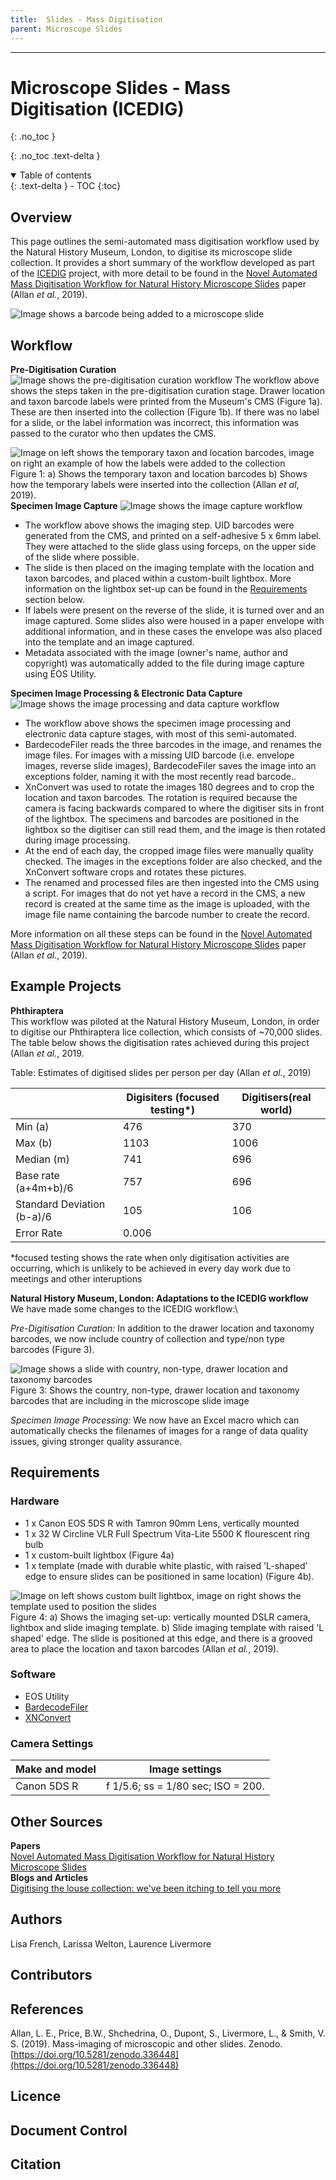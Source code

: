 ```yaml
---
title:  Slides - Mass Digitisation
parent: Microscope Slides
---
```


---
# Microscope Slides - Mass Digitisation (ICEDIG)
{: .no_toc }

  {: .no_toc .text-delta }
<details open markdown="block">
  <summary>
    Table of contents
  </summary>
  {: .text-delta }
- TOC
{:toc}
</details>
 
## Overview
This page outlines the semi-automated mass digitisation workflow used by the Natural History Museum, London, to digitise its microscope slide collection. It provides a short summary of the workflow developed as part of
the [ICEDIG](https://icedig.eu) project, with more detail to be found in the [Novel Automated Mass Digitisation Workflow for Natural History Microscope Slides](https://doi.org/10.5281/zenodo.3364481) paper (Allan *et al.*, 2019).

![Image shows a barcode being added to a microscope slide](https://github.com/lmfrench/lmfrench.github.io/blob/main/images/SlideFront.png?raw=true)

## Workflow

**Pre-Digitisation Curation**
![Image shows the pre-digitisation curation workflow](https://github.com/lmfrench/lmfrench.github.io/blob/main/images/SlidePreDig.PNG?raw=true)
The workflow above shows the steps taken in the pre-digitisation curation stage. Drawer location and taxon barcode labels were printed from the Museum's CMS (Figure 1a). These are then inserted into the collection (Figure 1b).
If there was no label for a slide, or the label information was incorrect, this information was passed to the curator who then updates the CMS.

![Image on left shows the temporary taxon and location barcodes, image on right an example of how the labels were added to the collection](https://github.com/lmfrench/lmfrench.github.io/blob/main/images/SlideLabel.png?raw=true)
Figure 1: a) Shows the temporary taxon and location barcodes b) Shows how the temporary labels were inserted into the collection (Allan *et al*, 2019).\
**Specimen Image Capture**
![Image shows the image capture workflow](https://github.com/lmfrench/lmfrench.github.io/blob/main/images/SlideSIC.PNG?raw=true)
* The workflow above shows the imaging step. UID barcodes were generated from the CMS, and printed on a self-adhesive 5 x 6mm label. They were attached to the slide glass using forceps, on the upper side of the slide where possible.
* The slide is then placed on the imaging template with the location and taxon barcodes, and placed within a custom-built lightbox. More information on the lightbox set-up can be found in the 
[Requirements](https://lmfrench.github.io/MicroscopeSlides/MicroscopeSlideMassDig.html#requirements) section below. 
* If labels were present on the reverse of the slide, it is turned over and an image captured. Some slides also were housed in a paper envelope with additional information, 
and in these cases the envelope was also placed into the template and an image captured.
* Metadata associated with the image (owner's name, author and copyright) was automatically added to the file during image capture using EOS Utility.

**Specimen Image Processing & Electronic Data Capture**
![Image shows the image processing and data capture workflow](https://github.com/lmfrench/lmfrench.github.io/blob/main/images/SlideEDC.PNG?raw=true)
* The workflow above shows the specimen image processing and electronic data capture stages, with most of this semi-automated. 
* BardecodeFiler reads the three barcodes in the image, and renames the image files. For images with a missing UID barcode (i.e. envelope images, reverse slide images), BardecodeFiler saves the image into an exceptions folder, naming it with the most recently read barcode..
* XnConvert was used to rotate the images 180 degrees and to crop the location and taxon barcodes. The rotation is required because the camera is facing backwards compared to where the digitiser sits in front of the lightbox. The specimens and barcodes are positioned in the lightbox so the digitiser can still read them, and the image is then rotated during image processing.
* At the end of each day, the cropped image files were manually quality checked. The images in the exceptions folder are also checked, and the XnConvert software crops and rotates these pictures.
* The renamed and processed files are then ingested into the CMS using a script. For images that do not yet have a record in the CMS, a new record is created at the same time as the image is uploaded, with the image file name containing the barcode number to create the record.

 More information on all these steps can be found in the [Novel Automated Mass Digitisation Workflow for Natural History Microscope Slides](https://doi.org/10.5281/zenodo.3364481)  paper (Allan *et al.*, 2019).

## Example Projects
**Phthiraptera**\
This workflow was piloted at the Natural History Museum, London, in order to digitise our Phthiraptera lice collection, which consists of ~70,000 slides. The table below shows the digitisation rates achieved during this project (Allan *et al.*, 2019.

Table: Estimates of digitised slides per person per day (Allan *et al.*, 2019)

|                           | Digisiters (focused testing*) | Digitisers(real world) |
|---------------------------|-------------------------------|----------------------- |
| Min  (a)                  | 476                           | 370                    |  
| Max  (b)                  | 1103                          | 1006                   |
| Median (m)                | 741                           | 696                    |
| Base rate (a+4m+b)/6      | 757                           | 696                    | 
| Standard Deviation (b-a)/6| 105                           | 106                    |
| Error Rate                | 0.006                                                  |

*focused testing shows the rate when only digitisation activities are occurring, which is unlikely to be achieved in every day work due to meetings and other interuptions


**Natural History Museum, London: Adaptations to the ICEDIG workflow**\
We have made some changes to the ICEDIG workflow:\

*Pre-Digitisation Curation:* In addition to the drawer location and taxonomy barcodes, we now include country of collection and type/non type barcodes (Figure 3).

![Image shows a slide with country, non-type, drawer location and taxonomy barcodes](https://github.com/lmfrench/lmfrench.github.io/blob/main/images/SlideTaxonomy.png?raw=true)\
Figure 3: Shows the country, non-type, drawer location and taxonomy barcodes that are including in the microscope slide image

*Specimen Image Processing:* We now have an Excel macro which can automatically checks the filenames of images for a range of data quality issues, giving stronger quality assurance.

## Requirements

### Hardware
* 1 x Canon EOS 5DS R with Tamron 90mm Lens, vertically mounted
* 1 x 32 W Circline VLR Full Spectrum Vita-Lite 5500 K flourescent ring bulb
* 1 x custom-built lightbox (Figure 4a) 
* 1 x template (made with durable white plastic, with raised 'L-shaped' edge to ensure slides can be positioned in same location) (Figure 4b).

![Image on left shows custom built lightbox, image on right shows the template used to position the slides](https://github.com/lmfrench/lmfrench.github.io/blob/main/images/SlideSetup.png?raw=true)
Figure 4: a) Shows the imaging set-up: vertically mounted DSLR camera, lightbox and slide imaging template. b) Slide imaging template with raised 'L shaped' edge. The slide is positioned at this edge, and there is a grooved area to place the location and taxon barcodes (Allan *et al.*, 2019).

### Software
* EOS Utility
* [BardecodeFiler](http://www.bardecode.com/en1/app/bardecodefiler/) 
* [XNConvert](https://www.xnview.com/en/xnconvert/)

### Camera Settings

| Make and model | Image settings                     |
|----------------|------------------------------------|
| Canon 5DS R    | f 1/5.6; ss = 1/80 sec; ISO = 200. |

## Other Sources
**Papers**\
[Novel Automated Mass Digitisation Workflow for Natural History Microscope Slides](https://doi.org/10.5281/zenodo.3364481)\
**Blogs and Articles**\
[Digitising the louse collection: we've been itching to tell you more](https://www.nhm.ac.uk/discover/news/2018/february/digitising-the-louse-collection-we-ve-been-itching-to-tell-you-.html)

## Authors
Lisa French, Larissa Welton, Laurence Livermore

## Contributors

## References
Allan, L. E., Price, B.W., Shchedrina, O., Dupont, S., Livermore, L., & Smith, V. S. (2019). Mass-imaging of microscopic and other slides. Zenodo. [https://doi.org/10.5281/zenodo.336448](https://doi.org/10.5281/zenodo.336448)
## Licence

## Document Control

## Citation

